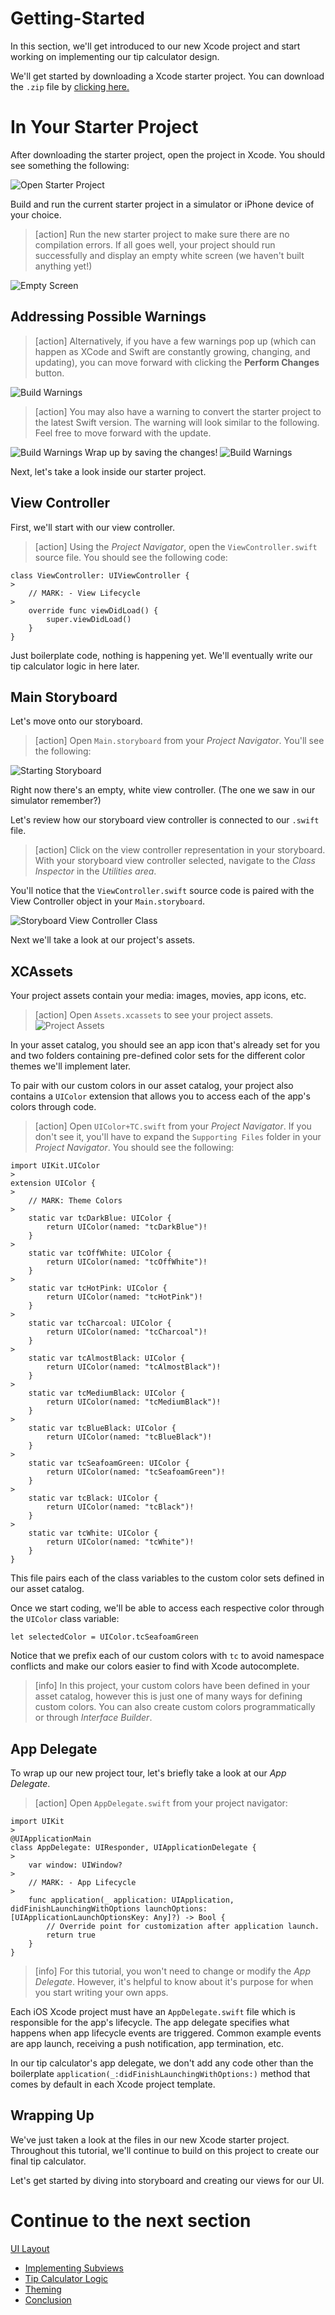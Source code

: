 # Getting-Started

In this section, we'll get introduced to our new Xcode project and start working on implementing our tip calculator design.

We'll get started by downloading a Xcode starter project. You can download the `.zip` file by [clicking here.](https://github.com/ocwang/TipCalculatorStarter/archive/master.zip)

# In Your Starter Project

After downloading the starter project, open the project in Xcode. You should see something the following:

![Open Starter Project](assets/open_starter_project.png)

Build and run the current starter project in a simulator or iPhone device of your choice.

> [action]
Run the new starter project to make sure there are no compilation errors. If all goes well, your project should run successfully and display an empty white screen (we haven't built anything yet!)
>
![Empty Screen](assets/white_screen.png)

## Addressing Possible Warnings 

> [action]
Alternatively, if you have a few warnings pop up (which can happen as XCode and Swift are constantly growing, changing, and updating), you can move forward with clicking the **Perform Changes** button. 
>
![Build Warnings](assets/00_build_warnings.png)

> [action]
You may also have a warning to convert the starter project to the latest Swift version. The warning will look similar to the following. Feel free to move forward with the update. 
>
![Build Warnings](assets/01_conversion_warning.png)
Wrap up by saving the changes! 
![Build Warnings](assets/03_finish_warnings.png)


Next, let's take a look inside our starter project.

## View Controller

<!-- TODO: considering adding a section about directory layout? -->

First, we'll start with our view controller.

> [action]
Using the _Project Navigator_, open the `ViewController.swift` source file. You should see the following code:
>
```
class ViewController: UIViewController {
>
    // MARK: - View Lifecycle
>
    override func viewDidLoad() {
        super.viewDidLoad()
    }
}
```

Just boilerplate code, nothing is happening yet. We'll eventually write our tip calculator logic in here later.

## Main Storyboard

Let's move onto our storyboard.

> [action]
Open `Main.storyboard` from your _Project Navigator_. You'll see the following:
>
![Starting Storyboard](assets/starting_storyboard.png)

Right now there's an empty, white view controller. (The one we saw in our simulator remember?)

Let's review how our storyboard view controller is connected to our `.swift` file.

> [action]
Click on the view controller representation in your storyboard. With your storyboard view controller selected, navigate to the _Class Inspector_ in the _Utilities area_.
>
You'll notice that the `ViewController.swift` source code is paired with the View Controller object in your `Main.storyboard`.
>
![Storyboard View Controller Class](assets/storyboard_vc_class.png)

Next we'll take a look at our project's assets.

## XCAssets

Your project assets contain your media: images, movies, app icons, etc.

> [action]
Open `Assets.xcassets` to see your project assets. ![Project Assets](assets/project_assets.png)

In your asset catalog, you should see an app icon that's already set for you and two folders containing pre-defined color sets for the different color themes we'll implement later.

To pair with our custom colors in our asset catalog, your project also contains a `UIColor` extension that allows you to access each of the app's colors through code.

> [action]
Open `UIColor+TC.swift` from your _Project Navigator_. If you don't see it, you'll have to expand the `Supporting Files` folder in your _Project Navigator_. You should see the following:
>
```
import UIKit.UIColor
>
extension UIColor {
>
    // MARK: Theme Colors
>
    static var tcDarkBlue: UIColor {
        return UIColor(named: "tcDarkBlue")!
    }
>
    static var tcOffWhite: UIColor {
        return UIColor(named: "tcOffWhite")!
    }
>
    static var tcHotPink: UIColor {
        return UIColor(named: "tcHotPink")!
    }
>
    static var tcCharcoal: UIColor {
        return UIColor(named: "tcCharcoal")!
    }
>
    static var tcAlmostBlack: UIColor {
        return UIColor(named: "tcAlmostBlack")!
    }
>
    static var tcMediumBlack: UIColor {
        return UIColor(named: "tcMediumBlack")!
    }
>
    static var tcBlueBlack: UIColor {
        return UIColor(named: "tcBlueBlack")!
    }
>
    static var tcSeafoamGreen: UIColor {
        return UIColor(named: "tcSeafoamGreen")!
    }
>
    static var tcBlack: UIColor {
        return UIColor(named: "tcBlack")!
    }
>
    static var tcWhite: UIColor {
        return UIColor(named: "tcWhite")!
    }
}
```

This file pairs each of the class variables to the custom color sets defined in our asset catalog.

Once we start coding, we'll be able to access each respective color through the `UIColor` class variable:

```
let selectedColor = UIColor.tcSeafoamGreen
```

Notice that we prefix each of our custom colors with `tc` to avoid namespace conflicts and make our colors easier to find with Xcode autocomplete.

> [info]
In this project, your custom colors have been defined in your asset catalog, however this is just one of many ways for defining custom colors. You can also create custom colors programmatically or through _Interface Builder_.

## App Delegate

To wrap up our new project tour, let's briefly take a look at our _App Delegate_.

> [action]
Open `AppDelegate.swift` from your project navigator:
>
```
import UIKit
>
@UIApplicationMain
class AppDelegate: UIResponder, UIApplicationDelegate {
>
    var window: UIWindow?
>
    // MARK: - App Lifecycle
>
    func application(_ application: UIApplication, didFinishLaunchingWithOptions launchOptions: [UIApplicationLaunchOptionsKey: Any]?) -> Bool {
        // Override point for customization after application launch.
        return true
    }
}
```

<!-- break -->

> [info]
For this tutorial, you won't need to change or modify the _App Delegate_. However, it's helpful to know about it's purpose for when you start writing your own apps.

Each iOS Xcode project must have an `AppDelegate.swift` file which is responsible for the app's lifecycle. The app delegate specifies what happens when app lifecycle events are triggered. Common example events are app launch, receiving a push notification, app termination, etc.

In our tip calculator's app delegate, we don't add any code other than the boilerplate `application(_:didFinishLaunchingWithOptions:)` method that comes by default in each Xcode project template.

## Wrapping Up

We've just taken a look at the files in our new Xcode starter project. Throughout this tutorial, we'll continue to build on this project to create our final tip calculator.

Let's get started by diving into storyboard and creating our views for our UI.

# Continue to the next section

[UI Layout](../P3-UI-Layout)
- [Implementing Subviews](P4-Implementing-Subviews)
- [Tip Calculator Logic](P5-Tip-Calculator-Logic)
- [Theming](P6-Theming)
- [Conclusion](P7-Conclusion)

